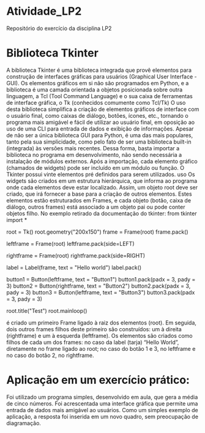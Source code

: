 # Atividade_LP2
Repositório do exercício da disciplina LP2

# Biblioteca Tkinter
A biblioteca Tkinter é uma biblioteca integrada que provê elementos para construção de interfaces gráficas para usuários (Graphical User Interface - GUI). Os elementos gráficos em si não são programados em Python, e a biblioteca é uma camada orientada a objetos posicionada sobre outra linguagem, a Tcl (Tool Command Language) e o sua caixa de ferramentas de interface gráfica, o Tk (conhecidos comumente como Tcl/Tk)
O uso desta biblioteca simplifica a criação de elementos gráficos de interface com o usuário final, como caixas de diálogo, botões, ícones, etc., tornando o programa mais amigável e fácil de utilizar ao usuário final, em oposição ao uso de uma CLI para entrada de dados e exibição de informações.
Apesar de não ser a única biblioteca GUI para Python, é uma das mais populares, tanto pela sua simplicidade, como pelo fato de ser uma biblioteca built-in (integrada) às versões mais recentes. Dessa forma, basta importar a biblioteca no programa em desenvolvimento, não sendo necessária a instalação de módulos externos. Após a importação, cada elemento gráfico (chamados de widgets) pode ser incluído em um módulo ou função. O Tkinter possui vinte elementos pré definidos para serem utilizados.
uso
Os widgets são criados em um estrutura hierárquica, que informa ao programa onde cada elementos deve estar localizado. Assim, um objeto root deve ser criado, que irá fornecer a base para a criação de outros elementos. Estes elementos estão estruturados em Frames, e cada objeto (botão, caixa de diálogo, outros frames) está associado a um objeto pai ou pode conter objetos filho. No exemplo retirado da documentação do tkinter:
from tkinter import *
 
root = Tk()
root.geometry("200x150")
frame = Frame(root)
frame.pack()
 
leftframe = Frame(root)
leftframe.pack(side=LEFT)
 
rightframe = Frame(root)
rightframe.pack(side=RIGHT)
 
label = Label(frame, text = "Hello world")
label.pack()
 
button1 = Button(leftframe, text = "Button1")
button1.pack(padx = 3, pady = 3)
button2 = Button(rightframe, text = "Button2")
button2.pack(padx = 3, pady = 3)
button3 = Button(leftframe, text = "Button3")
button3.pack(padx = 3, pady = 3)
 
root.title("Test")
root.mainloop()

é criado um primeiro Frame ligado à raiz dos elementos (root). Em seguida, dois outros frames filhos deste primeiro são construídos: um à direita (rightframe) e um à esquerda (leftframe). Os elementos são criados como filhos de cada um dos frames: no caso da label (tarja) “Hello World”, diretamente no frame ligado ao root; no caso do botão 1 e 3, no leftframe e no caso do botão 2, no rightframe.

# Aplicação em um exercício prático:

Foi utilizado um programa simples, desenvolvido em aula, que gera a média de cinco números. Foi acrescentada uma interface gráfica que permite uma entrada de dados mais amigável ao usuários. Como um simples exemplo de aplicação, a resposta foi inserida em um novo quadro, sem preocupação de diagramação.
